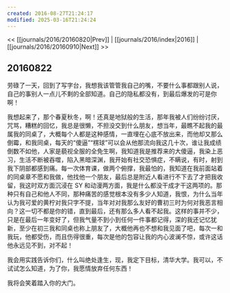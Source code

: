 ```yaml
---
created: 2016-08-27T21:24:17
modified: 2025-03-16T21:24:24
---
```


<< [[journals/2016/20160820|Prev]] | [[journals/2016/index|2016]] | [[journals/2016/20160910|Next]] >>

## 20160822

劳碌了一天，回到了写字台，我想我该管管我自己的嘴，不要什么事都跟别人说，自己的事别人一点儿不剩的全部知道。自己的隐私都没有，到最后爆发的可是你啊！

我想起来了，那个春夏秋冬，啊！还真是地狱般的生活，那年我被人们纷纷讨厌，咒骂，糟糕的回忆，我总是很懒，不担没交到什么朋友，想当年，最瞧不起我的最属我的同桌了，大概每个人都是这种感情，一直埋在心底不放出来，而他却又那么倒霉，和我同桌，每天的“傻逼”“楞球”可以会从他那流向我这几十次，谁让我成绩倒数不如他，人家是藐视全服的全免生啊，我知道我是推荐来的大傻逼，我染上恶习，生活不断被吞噬，陷入黑暗深渊，我开始有社交恐惧症，不瞒说，有时，射到我下阴部都感到痛。每一次体育课，做两个俯撑，我最怕的，我知道在我前面站着的同桌章不愿和我做，他找他一个朋友，最后总是附近人看进行不下去了才把我收留，我这时双方面沉浸在 SY 和动漫两方面，我是什么都没干成才干这两项的。那种只有自己和他人不同，那种痛苦的感觉根本没有多少人知道，我恨，为什么当年认为我可爱的黄柠对我只字不提，当年对对我那么友好的曹初三时为何对我恶言相向？这一切不都是你的错，直到最后，还有那么多人看不起我。这样的事并不少，只是在最后一年变好了，但我气量不到小到任何一件事都记得，深的我还记忆犹新，至少在初三我和同桌也称上朋友了，大概他再也不想和我见面了吧，每次一和我玩，他都受伤，而且伤得很重，每次是他的包容让我的内心波澜不惊，或许这话他永远见不到，对不起！

我会用实践告诉你们，什么叫绝处逢生，现，我定下目标，清华大学。我可以，不试试怎么知道，为了你，我愿情放弃任何东西！

我将会笑着踏入你的大门。
